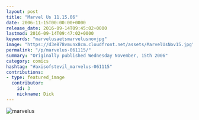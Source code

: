 ```yaml
---
layout: post
title: "Marvel Us 11.15.06"
date: 2006-11-15T00:00:00+0000
release_date: 2016-09-14T09:45:02+0000
lastmod: 2016-09-14T09:47:02+0000
keywords: "marvelusaetsmarvelusnovjpg"
image: "https://d3e878vmunx8cm.cloudfront.net/assets/MarvelUsNov15.jpg"
permalink: "/p/marvelus-061115/"
summary: "Originally published Wednesday November, 15th 2006"
category: comics
hashtag: "#axisofstevil_marvelus-061115"
contributions:
- type: featured_image
  contributor:
    id: 3
    nickname: Dick
---
```


![marvelus](https://d3e878vmunx8cm.cloudfront.net/assets/MarvelUsNov15.jpg)

